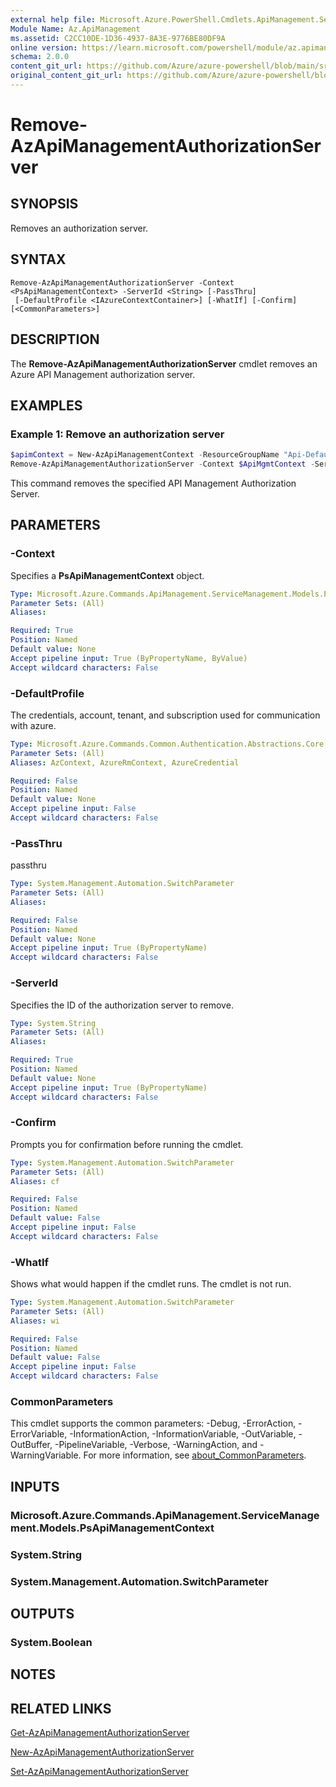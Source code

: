 ```yaml
---
external help file: Microsoft.Azure.PowerShell.Cmdlets.ApiManagement.ServiceManagement.dll-Help.xml
Module Name: Az.ApiManagement
ms.assetid: C2CC10DE-1D36-4937-8A3E-9776BE80DF9A
online version: https://learn.microsoft.com/powershell/module/az.apimanagement/remove-azapimanagementauthorizationserver
schema: 2.0.0
content_git_url: https://github.com/Azure/azure-powershell/blob/main/src/ApiManagement/ApiManagement/help/Remove-AzApiManagementAuthorizationServer.md
original_content_git_url: https://github.com/Azure/azure-powershell/blob/main/src/ApiManagement/ApiManagement/help/Remove-AzApiManagementAuthorizationServer.md
---
```


# Remove-AzApiManagementAuthorizationServer

## SYNOPSIS
Removes an authorization server.

## SYNTAX

```
Remove-AzApiManagementAuthorizationServer -Context <PsApiManagementContext> -ServerId <String> [-PassThru]
 [-DefaultProfile <IAzureContextContainer>] [-WhatIf] [-Confirm] [<CommonParameters>]
```

## DESCRIPTION
The **Remove-AzApiManagementAuthorizationServer** cmdlet removes an Azure API Management authorization server.

## EXAMPLES

### Example 1: Remove an authorization server
```powershell
$apimContext = New-AzApiManagementContext -ResourceGroupName "Api-Default-WestUS" -ServiceName "contoso"
Remove-AzApiManagementAuthorizationServer -Context $ApiMgmtContext -ServerId "authserverid"
```

This command removes the specified API Management Authorization Server.

## PARAMETERS

### -Context
Specifies a **PsApiManagementContext** object.

```yaml
Type: Microsoft.Azure.Commands.ApiManagement.ServiceManagement.Models.PsApiManagementContext
Parameter Sets: (All)
Aliases:

Required: True
Position: Named
Default value: None
Accept pipeline input: True (ByPropertyName, ByValue)
Accept wildcard characters: False
```

### -DefaultProfile
The credentials, account, tenant, and subscription used for communication with azure.

```yaml
Type: Microsoft.Azure.Commands.Common.Authentication.Abstractions.Core.IAzureContextContainer
Parameter Sets: (All)
Aliases: AzContext, AzureRmContext, AzureCredential

Required: False
Position: Named
Default value: None
Accept pipeline input: False
Accept wildcard characters: False
```

### -PassThru
passthru

```yaml
Type: System.Management.Automation.SwitchParameter
Parameter Sets: (All)
Aliases:

Required: False
Position: Named
Default value: None
Accept pipeline input: True (ByPropertyName)
Accept wildcard characters: False
```

### -ServerId
Specifies the ID of the authorization server to remove.

```yaml
Type: System.String
Parameter Sets: (All)
Aliases:

Required: True
Position: Named
Default value: None
Accept pipeline input: True (ByPropertyName)
Accept wildcard characters: False
```

### -Confirm
Prompts you for confirmation before running the cmdlet.

```yaml
Type: System.Management.Automation.SwitchParameter
Parameter Sets: (All)
Aliases: cf

Required: False
Position: Named
Default value: False
Accept pipeline input: False
Accept wildcard characters: False
```

### -WhatIf
Shows what would happen if the cmdlet runs.
The cmdlet is not run.

```yaml
Type: System.Management.Automation.SwitchParameter
Parameter Sets: (All)
Aliases: wi

Required: False
Position: Named
Default value: False
Accept pipeline input: False
Accept wildcard characters: False
```

### CommonParameters
This cmdlet supports the common parameters: -Debug, -ErrorAction, -ErrorVariable, -InformationAction, -InformationVariable, -OutVariable, -OutBuffer, -PipelineVariable, -Verbose, -WarningAction, and -WarningVariable. For more information, see [about_CommonParameters](http://go.microsoft.com/fwlink/?LinkID=113216).

## INPUTS

### Microsoft.Azure.Commands.ApiManagement.ServiceManagement.Models.PsApiManagementContext

### System.String

### System.Management.Automation.SwitchParameter

## OUTPUTS

### System.Boolean

## NOTES

## RELATED LINKS

[Get-AzApiManagementAuthorizationServer](./Get-AzApiManagementAuthorizationServer.md)

[New-AzApiManagementAuthorizationServer](./New-AzApiManagementAuthorizationServer.md)

[Set-AzApiManagementAuthorizationServer](./Set-AzApiManagementAuthorizationServer.md)


